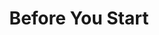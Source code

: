 ---
title: Before You Start
description: Learn about the prerequisites needed to use Pachyderm locally.
author:
tags: ["getting-started", "install"]
categories:
series: ["local install"]
seriesPart: 2
date:
weight: 0
---